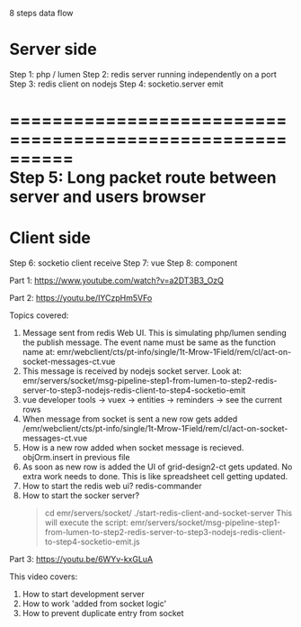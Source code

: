 8 steps data flow

# Server side

Step 1: php / lumen
Step 2: redis server running independently on a port
Step 3: redis client on nodejs
Step 4: socketio.server emit

==========================================================  
Step 5: Long packet route between server and users browser
==========================================================

# Client side

Step 6: socketio client receive
Step 7: vue
Step 8: component

Part 1:
https://www.youtube.com/watch?v=a2DT3B3_OzQ

Part 2:
https://youtu.be/IYCzpHm5VFo

Topics covered:

1. Message sent from redis Web UI. This is simulating php/lumen sending the publish message. The event name must be same as the function name at: emr/webclient/cts/pt-info/single/1t-Mrow-1Field/rem/cl/act-on-socket-messages-ct.vue
2. This message is received by nodejs socket server. Look at: emr/servers/socket/msg-pipeline-step1-from-lumen-to-step2-redis-server-to-step3-nodejs-redis-client-to-step4-socketio-emit
3. vue developer tools -> vuex -> entities -> reminders -> see the current rows
4. When message from socket is sent a new row gets added /emr/webclient/cts/pt-info/single/1t-Mrow-1Field/rem/cl/act-on-socket-messages-ct.vue
5. How is a new row added when socket message is recieved. objOrm.insert in previous file
6. As soon as new row is added the UI of grid-design2-ct gets updated. No extra work needs to done. This is like spreadsheet cell getting updated.
7. How to start the redis web ui? redis-commander
8. How to start the socker server?
   > cd emr/servers/socket/
   > ./start-redis-client-and-socket-server
   > This will execute the script: emr/servers/socket/msg-pipeline-step1-from-lumen-to-step2-redis-server-to-step3-nodejs-redis-client-to-step4-socketio-emit.js

Part 3:
https://youtu.be/6WYv-kxGLuA

This video covers:

1. How to start development server
2. How to work 'added from socket logic'
3. How to prevent duplicate entry from socket
